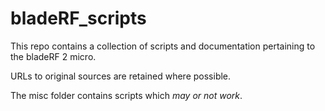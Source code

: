 # bladeRF_scripts

This repo contains a collection of scripts and documentation pertaining to the bladeRF 2 micro.

URLs to original sources are retained where possible.

The misc folder contains scripts which *may or not work*.